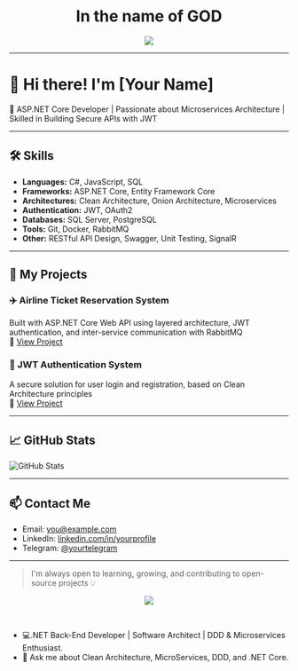 <h1 align="center">In the name of GOD</h1>
<p align="center">
<a href="https://github.com/ErfanBaeiri">
    <img src="https://readme-typing-svg.demolab.com?font=Georgia&size=18&duration=2000&pause=100&multiline=true&width=500&height=80&lines=Erfan+Baeiri;Researcher+%7C+Bachelor's+Student+%7C+Software+Engineer;Back-End+%7CASP.NET+CORE+%7C+C+Sharp Developer"/>
</a>
<br/>
 
---


# 👋 Hi there! I'm [Your Name]

🎯 ASP.NET Core Developer | Passionate about Microservices Architecture | Skilled in Building Secure APIs with JWT

---

## 🛠️ Skills

- **Languages:** C#, JavaScript, SQL  
- **Frameworks:** ASP.NET Core, Entity Framework Core  
- **Architectures:** Clean Architecture, Onion Architecture, Microservices  
- **Authentication:** JWT, OAuth2  
- **Databases:** SQL Server, PostgreSQL  
- **Tools:** Git, Docker, RabbitMQ  
- **Other:** RESTful API Design, Swagger, Unit Testing, SignalR

---

## 🧠 My Projects

### ✈️ Airline Ticket Reservation System  
Built with ASP.NET Core Web API using layered architecture, JWT authentication, and inter-service communication with RabbitMQ  
🔗 [View Project](https://github.com/yourusername/airline-reservation-system)

### 🔐 JWT Authentication System  
A secure solution for user login and registration, based on Clean Architecture principles  
🔗 [View Project](https://github.com/yourusername/jwt-auth-system)

---

## 📈 GitHub Stats

![GitHub Stats](https://github-readme-stats.vercel.app/api?username=yourusername&show_icons=true&theme=radical)

---

## 📫 Contact Me

- Email: you@example.com  
- LinkedIn: [linkedin.com/in/yourprofile](https://linkedin.com/in/yourprofile)  
- Telegram: [@yourtelegram](https://t.me/yourtelegram)

---

> I'm always open to learning, growing, and contributing to open-source projects 💡


  
<p align="center"> 
 <a href="mailto:ErfanBaeiri@gmail.com" alt="Gmail">
   <img src="https://img.shields.io/badge/-ErfanBaeiri@gmail.com-c14438?style=flat&logo=Gmail&logoColor=white" />
 </a>
</p>
<br/>

- 💻.NET Back-End Developer | Software Architect | DDD & Microservices Enthusiast.
- 💬 Ask me about Clean Architecture, MicroServices, DDD, and .NET Core.





